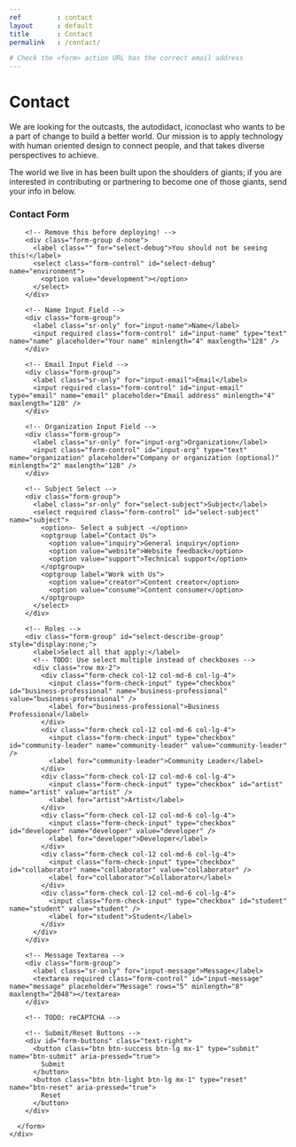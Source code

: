 ```yaml
---
ref         : contact
layout      : default
title       : Contact
permalink   : /contact/

# Check the <form> action URL has the correct email address
---
```









<!-- Jumbotron
–––––––––––––––––––––––––––––––––––––––––––––––––– -->

<div class="jumbotron jumbotron-fluid">
  <div class="container">
    <h1 class="display-4">Contact</h1>
    <p class="lead">We are looking for the outcasts, the autodidact, iconoclast who wants to be a part of change to build a better world. Our mission is to apply technology with human oriented design to connect people, and that takes diverse perspectives to achieve.</p>
    <p class="lead">The world we live in has been built upon the shoulders of giants; if you are interested in contributing or partnering to become one of those giants, send your info in below.</p>
  </div>
</div>

<!-- ––––––––––––––––––––––––––––––––––––––––––––– -->








<!-- Contact Form
–––––––––––––––––––––––––––––––––––––––––––––––––– -->

<!--
  Form Validation:    https://getbootstrap.com/docs/4.0/components/forms/#how-it-works
  Constraint API:     https://www.w3.org/TR/html5/sec-forms.html#the-constraint-validation-api

  Temporary Form Action Options
  Using Google Form:  https://github.com/toperkin/staticFormEmails/blob/master/README.md
  Formspree:          https://formspree.io
-->

<div class="container">
  <div class="row">
    <div class="col-12 col-md-8 offset-md-2">
      <h3 class="mb-3">Contact Form</h3>
      <form name="form-contact" method="POST" action="https://formspree.io/mavbarona@gmail.com" target="_blank">

        <!-- Remove this before deploying! -->
        <div class="form-group d-none">
          <label class="" for="select-debug">You should not be seeing this!</label>
          <select class="form-control" id="select-debug" name="environment">
            <option value="development"></option>
          </select>
        </div>

        <!-- Name Input Field -->
        <div class="form-group">
          <label class="sr-only" for="input-name">Name</label>
          <input required class="form-control" id="input-name" type="text" name="name" placeholder="Your name" minlength="4" maxlength="128" />
        </div>

        <!-- Email Input Field -->
        <div class="form-group">
          <label class="sr-only" for="input-email">Email</label>
          <input required class="form-control" id="input-email" type="email" name="email" placeholder="Email address" minlength="4" maxlength="128" />
        </div>

        <!-- Organization Input Field -->
        <div class="form-group">
          <label class="sr-only" for="input-org">Organization</label>
          <input class="form-control" id="input-org" type="text" name="organization" placeholder="Company or organization (optional)" minlength="2" maxlength="128" />
        </div>

        <!-- Subject Select -->
        <div class="form-group">
          <label class="sr-only" for="select-subject">Subject</label>
          <select required class="form-control" id="select-subject" name="subject">
            <option>- Select a subject -</option>
            <optgroup label="Contact Us">
              <option value="inquiry">General inquiry</option>
              <option value="website">Website feedback</option>
              <option value="support">Technical support</option>
            </optgroup>
            <optgroup label="Work with Us">
              <option value="creator">Content creator</option>
              <option value="consume">Content consumer</option>
            </optgroup>
          </select>
        </div>

        <!-- Roles -->
        <div class="form-group" id="select-describe-group" style="display:none;">
          <label>Select all that apply:</label>
          <!-- TODO: Use select multiple instead of checkboxes -->
          <div class="row mx-2">
            <div class="form-check col-12 col-md-6 col-lg-4">
              <input class="form-check-input" type="checkbox" id="business-professional" name="business-professional" value="business-professional" />
              <label for="business-professional">Business Professional</label>
            </div>
            <div class="form-check col-12 col-md-6 col-lg-4">
              <input class="form-check-input" type="checkbox" id="community-leader" name="community-leader" value="community-leader" />
              <label for="community-leader">Community Leader</label>
            </div>
            <div class="form-check col-12 col-md-6 col-lg-4">
              <input class="form-check-input" type="checkbox" id="artist" name="artist" value="artist" />
              <label for="artist">Artist</label>
            </div>
            <div class="form-check col-12 col-md-6 col-lg-4">
              <input class="form-check-input" type="checkbox" id="developer" name="developer" value="developer" />
              <label for="developer">Developer</label>
            </div>
            <div class="form-check col-12 col-md-6 col-lg-4">
              <input class="form-check-input" type="checkbox" id="collaborator" name="collaborator" value="collaborator" />
              <label for="collaborator">Collaborator</label>
            </div>
            <div class="form-check col-12 col-md-6 col-lg-4">
              <input class="form-check-input" type="checkbox" id="student" name="student" value="student" />
              <label for="student">Student</label>
            </div>
          </div>
        </div>

        <!-- Message Textarea -->
        <div class="form-group">
          <label class="sr-only" for="input-message">Message</label>
          <textarea required class="form-control" id="input-message" name="message" placeholder="Message" rows="5" minlength="8" maxlength="2048"></textarea>
        </div>

        <!-- TODO: reCAPTCHA -->

        <!-- Submit/Reset Buttons -->
        <div id="form-buttons" class="text-right">
          <button class="btn btn-success btn-lg mx-1" type="submit" name="btn-submit" aria-pressed="true">
            Submit
          </button>
          <button class="btn btn-light btn-lg mx-1" type="reset" name="btn-reset" aria-pressed="true">
            Reset
          </button>
        </div>

      </form>
    </div>
  </div>
</div>







<!-- Contact Page JavaScript
––––––––––––––––––––––––––––––––––––––––––––––––– -->

<script>
$(function() {
  $('#select-subject').on('change', function() {
    var selected = $(this).val();
    if (selected == 'creator' || selected == 'consume') {
      $('#select-describe-group').show();
    } else {
      $('#select-describe-group').hide();
    }
  });
});
</script>
